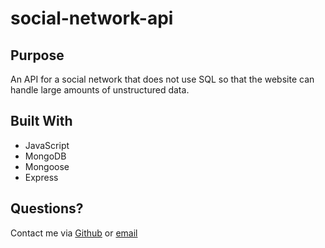 # social-network-api

## Purpose

An API for a social network that does not use SQL so that the website can handle large amounts of unstructured data.

## Built With

* JavaScript
* MongoDB
* Mongoose
* Express

## Questions?

Contact me via [Github](http://www.github.com/cdonais) or [email](mailto:carly.donais@gmail.com)